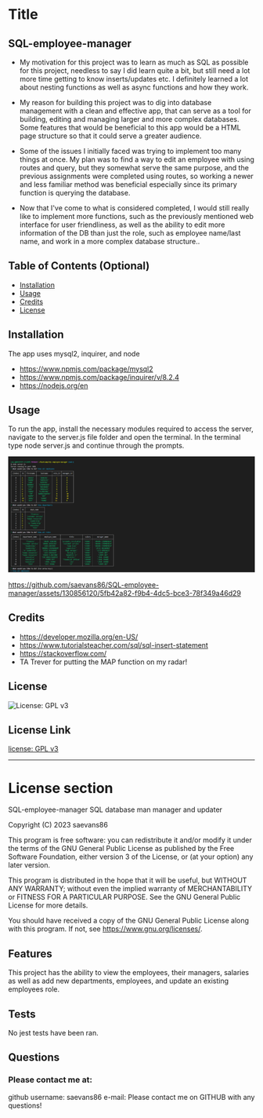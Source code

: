 
# Title 
## SQL-employee-manager



- My motivation for this project was to learn as much as SQL as possible for this project, needless to say I did learn quite a bit, but still need a lot more time getting to know inserts/updates etc. I definitely learned a lot about nesting functions as well as async functions and how they work. 

- My reason for building this project was to dig into database management with a clean and effective app, that can serve as a tool for building, editing and managing larger and more complex databases. Some features that would be beneficial to this app would be a HTML page structure so that it could serve a greater audience. 

- Some of the issues I initially faced was trying to implement too many things at once. My plan was to find a way to edit an employee with using routes and query, but they somewhat serve the same purpose, and the previous assignments were completed using routes, so working a newer and less familiar method was beneficial especially since its primary function is querying the database.

- Now that I've come to what is considered completed, I would still really like to implement more functions, such as the previously mentioned web interface for user friendliness, as well as the ability to edit more information of the DB than just the role, such as employee name/last name, and work in a more complex database structure..   





## Table of Contents (Optional)


- [Installation](#installation)
- [Usage](#usage)
- [Credits](#credits)
- [License](#license)


## Installation 
The app uses mysql2, inquirer, and node
- https://www.npmjs.com/package/mysql2
- https://www.npmjs.com/package/inquirer/v/8.2.4
- https://nodejs.org/en


## Usage 
To run the app, install the necessary modules required to access the server, navigate to the server.js file folder and open the terminal. In the terminal type node server.js and continue through the prompts. 

![Reference image showing the first 3 prompts of the command linem see below for video.](./assets/Screenshot%202023-09-14%20084841.png)

    

https://github.com/saevans86/SQL-employee-manager/assets/130856120/5fb42a82-f9b4-4dc5-bce3-78f349a46d29



## Credits 

- https://developer.mozilla.org/en-US/
- https://www.tutorialsteacher.com/sql/sql-insert-statement
- https://stackoverflow.com/
- TA Trever for putting the MAP function on my radar!



## License 
![License: GPL v3](https://img.shields.io/badge/License-GPLv3-blue.svg)

## License Link 
[license: GPL v3](https://opensource.org/licenses/Apache-2.0)


---
# License section 

  
  SQL-employee-manager SQL database man  manager and updater
 
  Copyright (C) 2023 saevans86
  
  This program is free software: you can redistribute it and/or modify
  it under the terms of the GNU General Public License as published by
  the Free Software Foundation, either version 3 of the License, or
  (at your option) any later version.
  
  This program is distributed in the hope that it will be useful,
  but WITHOUT ANY WARRANTY; without even the implied warranty of
  MERCHANTABILITY or FITNESS FOR A PARTICULAR PURPOSE.  See the
  GNU General Public License for more details.
  
  You should have received a copy of the GNU General Public License
  along with this program.  If not, see <https://www.gnu.org/licenses/>.
      






## Features 
This project has the ability to view the employees, their managers, salaries as well as add new departments, employees, and update an existing employees role. 







## Tests 
No jest tests have been ran.



## Questions 
### Please contact me at:
 github username: saevans86 e-mail: Please contact me on GITHUB with any questions!
